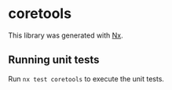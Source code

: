 # coretools

This library was generated with [Nx](https://nx.dev).

## Running unit tests

Run `nx test coretools` to execute the unit tests.
